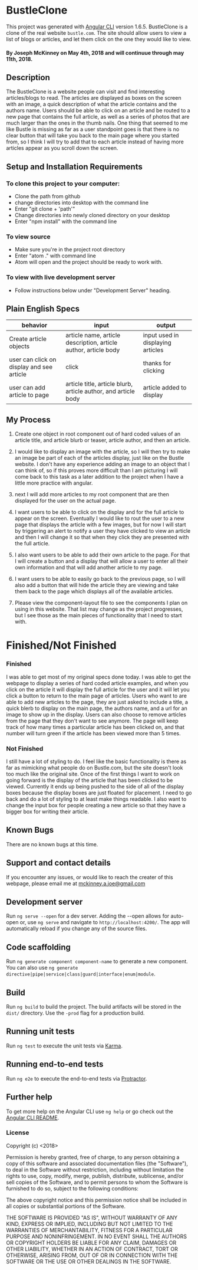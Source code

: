 # BustleClone

This project was generated with [Angular CLI](https://github.com/angular/angular-cli) version 1.6.5. BustleClone is a clone of the real website `bustle.com`.  The site should allow users to view a list of blogs or articles, and let them click on the one they would like to view.

#### By Joseph McKinney on May 4th, 2018 and will continuue through may 11th, 2018.

## Description

The BustleClone is a website people can visit and find interesting articles/blogs to read. The articles are displayed as boxes on the screen with an image, a quick description of what the article contains and the authors name.  Users should be able to click on an article and be routed to a new page that contains the full article, as well as a series of photos that are much larger than the ones in the thumb nails.  One thing that seemed to me like Bustle is missing as far as a user standpoint goes is that there is no clear button that will take you back to the main page where you started from, so I think I will try to add that to each article instead of having more articles appear as you scroll down the screen.  

## Setup and Installation Requirements
### To clone this project to your computer:
* Clone the path from github
* change directories into desktop with the command line
* Enter "git clone + 'path'"
* Change directories into newly cloned directory on your desktop
* Enter "npm install" with the command line
### To view source
 * Make sure you're in the project root directory
 * Enter "atom ." with command line
 * Atom will open and the project should be ready to work with.
### To view with live development server
 * Follow instructions below under "Development Server" heading.


## Plain English Specs

behavior | input | output
---------|-------|-------
Create article objects | article name, article description, article author, article body | input used in displaying articles
user can click on display and see article | click | thanks for clicking
user can add article to page | article title, article blurb, article author, and article body| article added to display

## My Process

1.  Create one object in root component out of hard coded values of an article title, and article blurb or teaser, article author, and then an article.  

2.  I would like to display an image with the article, so I will then try to make an image be part of each of the articles display, just like on the Bustle website.  I don't have any experience adding an image to an object that I can think of, so if this proves more difficult than I am picturing I will come back to this task as a later addition to the project when I have a little more practice with angular.

3. next I will add more articles to my root component that are then displayed for the user on the actual page.

4.  I want users to be able to click on the display and for the full article to appear on the screen.  Eventually I would like to rout the user to a new page that displays the article with a few images, but for now I will start by triggering an alert to notify a user they have clicked to view an article and then I will change it so that when they click they are presented with the full article.

5.  I also want users to be able to add their own article to the page.  For that I will create a button and a display that will allow a user to enter all their own information and that will add another article to my page.

6.  I want users to be able to easily go back to the previous page, so I will also add a button that will hide the article they are viewing and take them back to the page which displays all of the available articles.

7. Please view the component-layout file to see the components I plan on using in this website.  That list may change as the project progresses, but I see those as the main pieces of functionality that I need to start with.

# Finished/Not Finished
### Finished
I was able to get most of my original specs done today.  I was able to get the webpage to display a series of hard coded article examples, and when you click on the article it will display the full article for the user and it will let you click a button to return to the main page of articles.  Users who want to are able to add new articles to the page, they are just asked to include a title, a quick blerb to display on the main page, the authors name, and a url for an image to show up in the display.  Users can also choose to remove articles from the page that they don't want to see anymore.  The page will keep track of how many times a particular article has been clicked on, and that number will turn green if the article has been viewed more than 5 times.
### Not Finished
I still have a lot of styling to do.  I feel like the basic functionality is there as far as mimicking what people do on Bustle.com, but the site doesn't look too much like the original site.  Once of the first things I want to work on going forward is the display of the article that has been clicked to be viewed.  Currently it ends up being pushed to the side of all of the display boxes because the display boxes are just floated for placement.  I need to go back and do a lot of styling to at least make things readable.  I also want to change the input box for people creating a new article so that they have a bigger box for writing their article.   
## Known Bugs

There are no known bugs at this time.

## Support and contact details

If you encounter any issues, or would like to reach the creater of this webpage, please email me at mckinney.a.joe@gmail.com



## Development server

Run `ng serve --open` for a dev server.  Adding the --open allows for auto-open or, use `ng serve` and navigate  to `http://localhost:4200/`. The app will automatically reload if you change any of the source files.

## Code scaffolding

Run `ng generate component component-name` to generate a new component. You can also use `ng generate directive|pipe|service|class|guard|interface|enum|module`.

## Build

Run `ng build` to build the project. The build artifacts will be stored in the `dist/` directory. Use the `-prod` flag for a production build.

## Running unit tests

Run `ng test` to execute the unit tests via [Karma](https://karma-runner.github.io).

## Running end-to-end tests

Run `ng e2e` to execute the end-to-end tests via [Protractor](http://www.protractortest.org/).

## Further help

To get more help on the Angular CLI use `ng help` or go check out the [Angular CLI README](https://github.com/angular/angular-cli/blob/master/README.md).

### License

Copyright (c) <2018> <Joseph McKinney>

Permission is hereby granted, free of charge, to any person obtaining a copy
of this software and associated documentation files (the "Software"), to deal
in the Software without restriction, including without limitation the rights
to use, copy, modify, merge, publish, distribute, sublicense, and/or sell
copies of the Software, and to permit persons to whom the Software is
furnished to do so, subject to the following conditions:

The above copyright notice and this permission notice shall be included in all
copies or substantial portions of the Software.

THE SOFTWARE IS PROVIDED "AS IS", WITHOUT WARRANTY OF ANY KIND, EXPRESS OR
IMPLIED, INCLUDING BUT NOT LIMITED TO THE WARRANTIES OF MERCHANTABILITY,
FITNESS FOR A PARTICULAR PURPOSE AND NONINFRINGEMENT. IN NO EVENT SHALL THE
AUTHORS OR COPYRIGHT HOLDERS BE LIABLE FOR ANY CLAIM, DAMAGES OR OTHER
LIABILITY, WHETHER IN AN ACTION OF CONTRACT, TORT OR OTHERWISE, ARISING FROM,
OUT OF OR IN CONNECTION WITH THE SOFTWARE OR THE USE OR OTHER DEALINGS IN THE
SOFTWARE.
